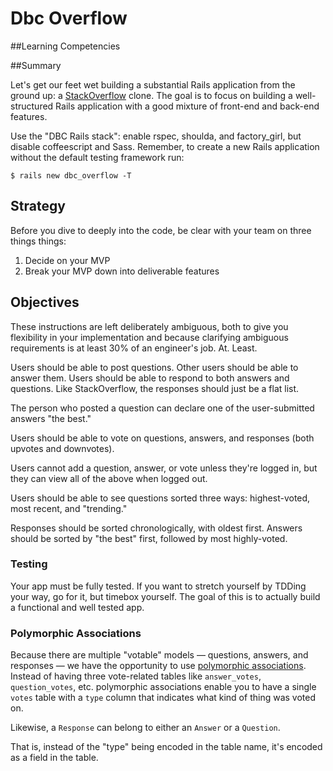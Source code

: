 # Dbc Overflow
##Learning Competencies

##Summary

 Let's get our feet wet building a substantial Rails application from the ground up: a [StackOverflow](stackoverflow.com) clone.  The goal is to focus on building a well-structured Rails application with a good mixture of front-end and back-end features.

Use the "DBC Rails stack": enable rspec, shoulda, and factory_girl, but disable coffeescript and Sass. Remember, to create a new Rails application without the default testing framework run:

```text
$ rails new dbc_overflow -T
```

## Strategy

Before you dive to deeply into the code, be clear with your team on three things things:

1. Decide on your MVP
2. Break your MVP down into deliverable features

## Objectives

These instructions are left deliberately ambiguous, both to give you flexibility in your implementation and because clarifying ambiguous requirements is at least 30% of an engineer's job.  At.  Least.

Users should be able to post questions.  Other users should be able to answer them.  Users should be able to respond to both answers and questions.  Like StackOverflow, the responses should just be a flat list.

The person who posted a question can declare one of the user-submitted answers "the best."

Users should be able to vote on questions, answers, and responses (both upvotes and downvotes).

Users cannot add a question, answer, or vote unless they're logged in, but they can view all of the above when logged out.

Users should be able to see questions sorted three ways: highest-voted, most recent, and "trending."

Responses should be sorted chronologically, with oldest first.  Answers should be sorted by "the best" first, followed by most highly-voted.

### Testing

Your app must be fully tested.  If you want to stretch yourself by TDDing your way, go for it, but timebox yourself. The goal of this is to actually build a functional and well tested app.

### Polymorphic Associations

Because there are multiple "votable" models &mdash; questions, answers, and responses &mdash; we have the opportunity to use [polymorphic associations](http://guides.rubyonrails.org/association_basics.html#polymorphic-associations).  Instead of having three vote-related tables like `answer_votes`, `question_votes`, etc. polymorphic associations enable you to have a single `votes` table with a `type` column that indicates what kind of thing was voted on.

Likewise, a `Response` can belong to either an `Answer` or a `Question`.

That is, instead of the "type" being encoded in the table name, it's encoded as a field in the table.
